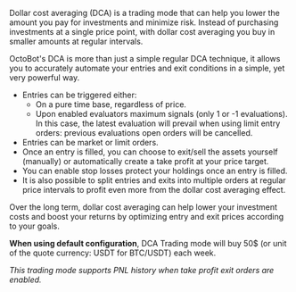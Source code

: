 Dollar cost averaging (DCA) is a trading mode that can help you lower the amount you pay for investments and 
minimize risk. Instead of purchasing investments at a single price point, with dollar cost averaging you buy 
in smaller amounts at regular intervals. 

OctoBot's DCA is more than just a simple regular DCA technique, it allows you to accurately automate your 
entries and exit conditions in a simple, yet very powerful way.

- Entries can be triggered either:
    - On a pure time base, regardless of price.
    - Upon enabled evaluators maximum signals (only 1 or -1 evaluations). In this case, the latest evaluation will 
        prevail when using limit entry orders: previous evaluations open orders will be cancelled.
- Entries can be market or limit orders.
- Once an entry is filled, you can choose to exit/sell the assets yourself (manually) or automatically 
create a take profit at your price target. 
- You can enable stop losses protect your holdings once an entry is filled.
- It is also possible to split entries and exits into multiple orders at regular price intervals to profit even more 
from the dollar cost averaging effect. 


Over the long term, dollar cost averaging can help lower your investment costs and boost your returns by optimizing 
entry and exit prices according to your goals.

**When using default configuration**, DCA Trading mode will buy 50$ (or unit of the quote currency: USDT for BTC/USDT) 
each week.

_This trading mode supports PNL history when take profit exit orders are enabled._
